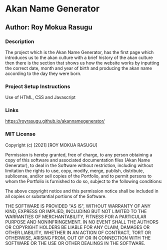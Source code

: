 # Akan Name Generator
## Author: Roy Mokua Rasugu
### Description

The project which is the Akan Name Generator, has the first page which introduces us to the akan culture with a brief history of the akan culture then there is the section that shows us how the website works by inputting the correct date, month and year of birth and producing the akan name according to the day they were born.

### Project Setup Instructions
Use of HTML, CSS and Javascript

### Links
https://royrasugu.github.io/akannamegenerator/

### MIT License

Copyright (c) [2021] [ROY MOKUA RASUGU]

Permission is hereby granted, free of charge, to any person obtaining a copy of this software and associated documentation files (Akan Name Generator), to deal in the Software without restriction, including without limitation the rights to use, copy, modify, merge, publish, distribute, sublicense, and/or sell copies of the Portfolio, and to permit persons to whom the Portfolio is furnished to do so, subject to the following conditions:

The above copyright notice and this permission notice shall be included in all copies or substantial portions of the Software.

THE SOFTWARE IS PROVIDED "AS IS", WITHOUT WARRANTY OF ANY KIND, EXPRESS OR IMPLIED, INCLUDING BUT NOT LIMITED TO THE WARRANTIES OF MERCHANTABILITY, FITNESS FOR A PARTICULAR PURPOSE AND NONINFRINGEMENT. IN NO EVENT SHALL THE AUTHORS OR COPYRIGHT HOLDERS BE LIABLE FOR ANY CLAIM, DAMAGES OR OTHER LIABILITY, WHETHER IN AN ACTION OF CONTRACT, TORT OR OTHERWISE, ARISING FROM, OUT OF OR IN CONNECTION WITH THE SOFTWARE OR THE USE OR OTHER DEALINGS IN THE SOFTWARE.